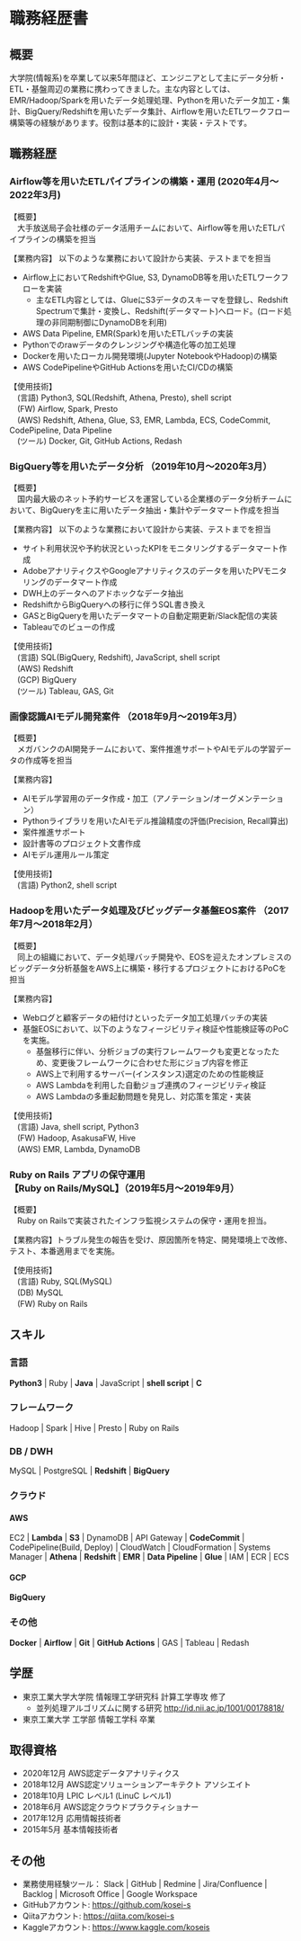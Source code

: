 # 職務経歴書

## 概要

大学院(情報系)を卒業して以来5年間ほど、エンジニアとして主にデータ分析・ETL・基盤周辺の業務に携わってきました。主な内容としては、EMR/Hadoop/Sparkを用いたデータ処理処理、Pythonを用いたデータ加工・集計、BigQuery/Redshiftを用いたデータ集計、Airflowを用いたETLワークフロー構築等の経験があります。役割は基本的に設計・実装・テストです。

## 職務経歴

### Airflow等を用いたETLパイプラインの構築・運用 (2020年4月〜2022年3月)

【概要】<br>
　大手放送局子会社様のデータ活用チームにおいて、Airflow等を用いたETLパイプラインの構築を担当

【業務内容】 以下のような業務において設計から実装、テストまでを担当
- Airflow上においてRedshiftやGlue, S3, DynamoDB等を用いたETLワークフローを実装
  - 主なETL内容としては、GlueにS3データのスキーマを登録し、Redshift Spectrumで集計・変換し、Redshift(データマート)へロード。(ロード処理の非同期制御にDynamoDBを利用)
- AWS Data Pipeline, EMR(Spark)を用いたETLバッチの実装
- Pythonでのrawデータのクレンジングや構造化等の加工処理
- Dockerを用いたローカル開発環境(Jupyter NotebookやHadoop)の構築
- AWS CodePipelineやGitHub Actionsを用いたCI/CDの構築

【使用技術】<br>
　(言語) Python3, SQL(Redshift, Athena, Presto), shell script<br>
　(FW) Airflow, Spark, Presto<br>
　(AWS) Redshift, Athena, Glue, S3, EMR, Lambda, ECS, CodeCommit, CodePipeline, Data Pipeline<br>
　(ツール) Docker, Git, GitHub Actions, Redash

### BigQuery等を用いたデータ分析 （2019年10月〜2020年3月）

【概要】<br>
　国内最大級のネット予約サービスを運営している企業様のデータ分析チームにおいて、BigQueryを主に用いたデータ抽出・集計やデータマート作成を担当

【業務内容】 以下のような業務において設計から実装、テストまでを担当
- サイト利用状況や予約状況といったKPIをモニタリングするデータマート作成
- AdobeアナリティクスやGoogleアナリティクスのデータを用いたPVモニタリングのデータマート作成
- DWH上のデータへのアドホックなデータ抽出
- RedshiftからBigQueryへの移行に伴うSQL書き換え
- GASとBigQueryを用いたデータマートの自動定期更新/Slack配信の実装
- Tableauでのビューの作成

【使用技術】<br>
　(言語) SQL(BigQuery, Redshift), JavaScript, shell script <br>
　(AWS) Redshift<br>
　(GCP) BigQuery<br>
　(ツール) Tableau, GAS, Git

### 画像認識AIモデル開発案件 （2018年9月〜2019年3月）

【概要】<br>
　メガバンクのAI開発チームにおいて、案件推進サポートやAIモデルの学習データの作成等を担当

【業務内容】
- AIモデル学習用のデータ作成・加工（アノテーション/オーグメンテーション）
- Pythonライブラリを用いたAIモデル推論精度の評価(Precision, Recall算出)
- 案件推進サポート
- 設計書等のプロジェクト文書作成
- AIモデル運用ルール策定

【使用技術】<br>
　(言語) Python2, shell script

### Hadoopを用いたデータ処理及びビッグデータ基盤EOS案件 （2017年7月〜2018年2月）

【概要】<br>
　同上の組織において、データ処理バッチ開発や、EOSを迎えたオンプレミスのビッグデータ分析基盤をAWS上に構築・移行するプロジェクトにおけるPoCを担当

【業務内容】
- Webログと顧客データの紐付けといったデータ加工処理バッチの実装
- 基盤EOSにおいて、以下のようなフィージビリティ検証や性能検証等のPoCを実施。
  - 基盤移行に伴い、分析ジョブの実行フレームワークも変更となったため、変更後フレームワークに合わせた形にジョブ内容を修正
  - AWS上で利用するサーバー(インスタンス)選定のための性能検証
  - AWS Lambdaを利用した自動ジョブ連携のフィージビリティ検証
  - AWS Lambdaの多重起動問題を発見し、対応策を策定・実装

【使用技術】<br>
　(言語) Java, shell script, Python3<br>
　(FW) Hadoop, AsakusaFW, Hive<br>
　(AWS) EMR, Lambda, DynamoDB

### Ruby on Rails アプリの保守運用<br>【Ruby on Rails/MySQL】（2019年5月〜2019年9月）

【概要】<br>
　Ruby on Railsで実装されたインフラ監視システムの保守・運用を担当。

【業務内容】トラブル発生の報告を受け、原因箇所を特定、開発環境上で改修、テスト、本番適用までを実施。

【使用技術】<br>
　(言語) Ruby, SQL(MySQL)<br>
　(DB) MySQL<br>
　(FW) Ruby on Rails

## スキル

### 言語

**Python3** | Ruby | **Java** | JavaScript | **shell script** | **C**

### フレームワーク

Hadoop | Spark | Hive | Presto | Ruby on Rails

### DB / DWH

MySQL | PostgreSQL | **Redshift** | **BigQuery**

### クラウド

#### AWS

EC2 | **Lambda** | **S3** | DynamoDB | API Gateway | **CodeCommit** | CodePipeline(Build, Deploy) | CloudWatch | CloudFormation | Systems Manager | **Athena** | **Redshift** | **EMR** | **Data Pipeline** | **Glue** | IAM | ECR | ECS

#### GCP

**BigQuery**

### その他

**Docker** | **Airflow** | **Git** | **GitHub Actions** | GAS | Tableau | Redash

## 学歴

- 東京工業大学大学院 情報理工学研究科 計算工学専攻 修了
  - 並列処理アルゴリズムに関する研究 http://id.nii.ac.jp/1001/00178818/
- 東京工業大学 工学部 情報工学科 卒業

## 取得資格

- 2020年12月  AWS認定データアナリティクス
- 2018年12月  AWS認定ソリューションアーキテクト アソシエイト
- 2018年10月  LPIC レベル1 (LinuC レベル1)
- 2018年6月  AWS認定クラウドプラクティショナー
- 2017年12月  応用情報技術者
- 2015年5月  基本情報技術者

## その他

- 業務使用経験ツール： Slack | GitHub | Redmine | Jira/Confluence | Backlog | Microsoft Office | Google Workspace
- GitHubアカウント: https://github.com/kosei-s
- Qiitaアカウント: https://qiita.com/kosei-s
- Kaggleアカウント: https://www.kaggle.com/koseis
